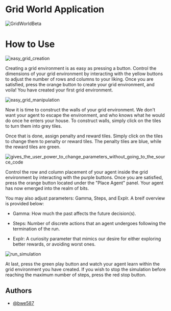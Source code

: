 # Grid World Application

![GridWorldBeta](https://github.com/bwe587/GridWorld/assets/105562270/520572db-1e11-4b02-ae90-1e4af7a85e9d)

# How to Use
![easy_grid_creation](https://github.com/bwe587/GridWorld/assets/105562270/a79231bd-bee1-46ac-a3ed-e474b95ffdff)

Creating a grid environment is as easy as pressing a button. Control the dimensions of your grid environment by interacting with the yellow buttons to adjust the number of rows and columns to your liking. Once you are satisfied, press the orange button to create your grid environment, and voila! You have created your first grid environment.

![easy_grid_manipulation](https://github.com/bwe587/GridWorld/assets/105562270/83e4f7e9-3ca9-464d-bd9e-d7e6aa8b8d2f)

Now it is time to construct the walls of your grid environment. We don't want your agent to escape the environment, and who knows what he would do once he enters your house. To construct walls, simply click on the tiles to turn them into grey tiles.

Once that is done, assign penalty and reward tiles. Simply click on the tiles to change them to penalty or reward tiles. The penalty tiles are blue, while the reward tiles are green.

![gives_the_user_power_to_change_parameters_without_going_to_the_source_code](https://github.com/bwe587/GridWorld/assets/105562270/316c2119-49c5-4322-84ca-10339e4f4a9f)

Control the row and column placement of your agent inside the grid environment by interacting with the purple buttons. Once you are satisfied, press the orange button located under the "Place Agent" panel. Your agent has now emerged into the realm of bits.

You may also adjust parameters: Gamma, Steps, and Explr. A breif overview is provided below:

*  Gamma: How much the past affects the future decision(s).

*  Steps: Number of discrete actions that an agent undergoes following the termination of the run. 

*  Explr: A curiosity parameter that mimics our desire for either exploring better rewards, or avoiding worst ones.

![run_simulation](https://github.com/bwe587/GridWorld/assets/105562270/9f7f11ec-1932-46bf-8c5b-249e2c0bf8da)

At last, press the green play button and watch your agent learn within the grid environment you have created. If you wish to stop the simulation before reaching the maximum number of steps, press the red stop button.

## Authors 

- [@bwe587](https://www.github.com/bwe587)
